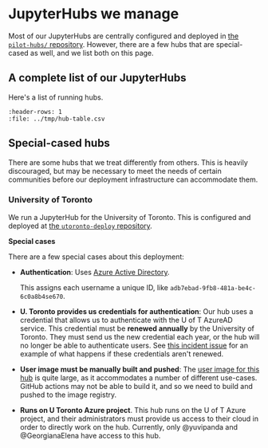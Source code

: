 # JupyterHubs we manage

Most of our JupyterHubs are centrally configured and deployed in [the `pilot-hubs/` repository](https://github.com/2i2c-org/pilot-hubs).
However, there are a few hubs that are special-cased as well, and we list both on this page.

## A complete list of our JupyterHubs

Here's a list of running hubs.

<div class="full-width">

```{csv-table}
:header-rows: 1
:file: ../tmp/hub-table.csv
```

</div>



<!-- DataTables to make the table above look nice -->
<link rel="stylesheet"
      href="https://cdn.datatables.net/1.10.24/css/jquery.dataTables.min.css">
<script type="text/javascript" 
        src="https://cdn.datatables.net/1.10.24/js/jquery.dataTables.min.js"></script>

<script>
$(document).ready( function () {
    $('table').DataTable( {
        "order": [[ 0, "template" ]],
        "pageLength": 50
    });
} );
</script>

## Special-cased hubs

There are some hubs that we treat differently from others.
This is heavily discouraged, but may be necessary to meet the needs of certain communities before our deployment infrastructure can accommodate them.

### University of Toronto

We run a JupyterHub for the University of Toronto.
This is configured and deployed at [the `utoronto-deploy` repository](https://github.com/utoronto-2i2c/jupyterhub-deploy).

**Special cases**

There are a few special cases about this deployment:

- **Authentication**: Uses [Azure Active Directory](https://azure.microsoft.com/en-us/services/active-directory/).
  
  This assigns each username a unique ID, like `adb7ebad-9fb8-481a-be4c-6c0a8b4se670`.
- **U. Toronto provides us credentials for authentication**: Our hub uses a credential that allows us to authenticate with the U of T AzureAD service.
  This credential must be **renewed annually** by the University of Toronto.
  They must send us the new credential each year, or the hub will no longer be able to authenticate users.
  See [this incident issue](https://github.com/2i2c-org/pilot-hubs/issues/637) for an example of what happens if these credentials aren't renewed.
- **User image must be manually built and pushed**: The [user image for this hub](https://github.com/utoronto-2i2c/jupyterhub-deploy/tree/staging/deployments/utoronto/image) is quite large, as it accommodates a number of different use-cases. GitHub actions may not be able to build it, and so we need to build and pushed to the image registry.
- **Runs on U Toronto Azure project**. This hub runs on the U of T Azure project, and their administrators must provide us access to their cloud in order to directly work on the hub.
  Currently, only @yuvipanda and @GeorgianaElena have access to this hub.
